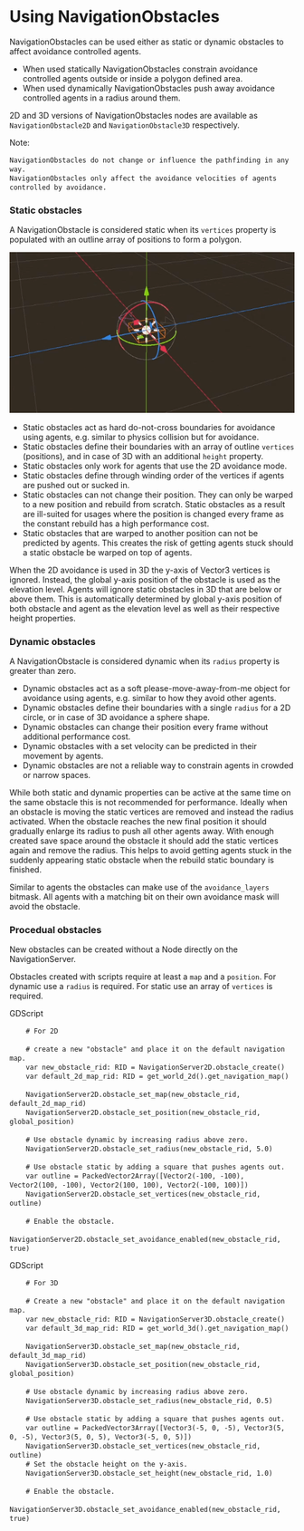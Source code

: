 
# Using NavigationObstacles

NavigationObstacles can be used either as static or dynamic obstacles to affect avoidance controlled agents.

- When used statically NavigationObstacles constrain avoidance controlled agents outside or inside a polygon defined area.
- When used dynamically NavigationObstacles push away avoidance controlled agents in a radius around them.

2D and 3D versions of NavigationObstacles nodes are available as `NavigationObstacle2D` and `NavigationObstacle3D`  respectively.

Note:

    NavigationObstacles do not change or influence the pathfinding in any way.
    NavigationObstacles only affect the avoidance velocities of agents controlled by avoidance.

### Static obstacles

A NavigationObstacle is considered static when its `vertices` property is populated with an outline array of positions to form a polygon.

![](img/nav_static_obstacle_build.gif)

- Static obstacles act as hard do-not-cross boundaries for avoidance using agents, e.g. similar to physics collision but for avoidance.
- Static obstacles define their boundaries with an array of outline `vertices` (positions), and in case of 3D with an additional `height` property.
- Static obstacles only work for agents that use the 2D avoidance mode.
- Static obstacles define through winding order of the vertices if agents are pushed out or sucked in.
- Static obstacles can not change their position. They can only be warped to a new position and rebuild from scratch. Static obstacles as a result are ill-suited for usages where the position is changed every frame as the constant rebuild has a high performance cost.
- Static obstacles that are warped to another position can not be predicted by agents. This creates the risk of getting agents stuck should a static obstacle be warped on top of agents.

When the 2D avoidance is used in 3D the y-axis of Vector3 vertices is ignored. Instead, the global y-axis position of the obstacle is used as the elevation level. Agents will ignore static obstacles in 3D that are below or above them. This is automatically determined by global y-axis position of both obstacle and agent as the elevation level as well as their respective height properties.

### Dynamic obstacles

A NavigationObstacle is considered dynamic when its `radius` property is greater than zero.

- Dynamic obstacles act as a soft please-move-away-from-me object for avoidance using agents, e.g. similar to how they avoid other agents.
- Dynamic obstacles define their boundaries with a single `radius` for a 2D circle, or in case of 3D avoidance a sphere shape.
- Dynamic obstacles can change their position every frame without additional performance cost.
- Dynamic obstacles with a set velocity can be predicted in their movement by agents.
- Dynamic obstacles are not a reliable way to constrain agents in crowded or narrow spaces.

While both static and dynamic properties can be active at the same time on the same obstacle this is not recommended for performance.
Ideally when an obstacle is moving the static vertices are removed and instead the radius activated. When the obstacle reaches the new final position it should gradually enlarge its radius to push all other agents away. With enough created save space around the obstacle it should add the static vertices again and remove the radius. This helps to avoid getting agents stuck in the suddenly appearing static obstacle when the rebuild static boundary is finished.

Similar to agents the obstacles can make use of the `avoidance_layers` bitmask.
All agents with a matching bit on their own avoidance mask will avoid the obstacle.

### Procedual obstacles

New obstacles can be created without a Node directly on the NavigationServer.

Obstacles created with scripts require at least a `map` and a `position`.
For dynamic use a `radius` is required.
For static use an array of `vertices` is required.

GDScript

```
    # For 2D

    # create a new "obstacle" and place it on the default navigation map.
    var new_obstacle_rid: RID = NavigationServer2D.obstacle_create()
    var default_2d_map_rid: RID = get_world_2d().get_navigation_map()

    NavigationServer2D.obstacle_set_map(new_obstacle_rid, default_2d_map_rid)
    NavigationServer2D.obstacle_set_position(new_obstacle_rid, global_position)

    # Use obstacle dynamic by increasing radius above zero.
    NavigationServer2D.obstacle_set_radius(new_obstacle_rid, 5.0)

    # Use obstacle static by adding a square that pushes agents out.
    var outline = PackedVector2Array([Vector2(-100, -100), Vector2(100, -100), Vector2(100, 100), Vector2(-100, 100)])
    NavigationServer2D.obstacle_set_vertices(new_obstacle_rid, outline)

    # Enable the obstacle.
    NavigationServer2D.obstacle_set_avoidance_enabled(new_obstacle_rid, true)
```

GDScript

```
    # For 3D

    # Create a new "obstacle" and place it on the default navigation map.
    var new_obstacle_rid: RID = NavigationServer3D.obstacle_create()
    var default_3d_map_rid: RID = get_world_3d().get_navigation_map()

    NavigationServer3D.obstacle_set_map(new_obstacle_rid, default_3d_map_rid)
    NavigationServer3D.obstacle_set_position(new_obstacle_rid, global_position)

    # Use obstacle dynamic by increasing radius above zero.
    NavigationServer3D.obstacle_set_radius(new_obstacle_rid, 0.5)

    # Use obstacle static by adding a square that pushes agents out.
    var outline = PackedVector3Array([Vector3(-5, 0, -5), Vector3(5, 0, -5), Vector3(5, 0, 5), Vector3(-5, 0, 5)])
    NavigationServer3D.obstacle_set_vertices(new_obstacle_rid, outline)
    # Set the obstacle height on the y-axis.
    NavigationServer3D.obstacle_set_height(new_obstacle_rid, 1.0)

    # Enable the obstacle.
    NavigationServer3D.obstacle_set_avoidance_enabled(new_obstacle_rid, true)
```
